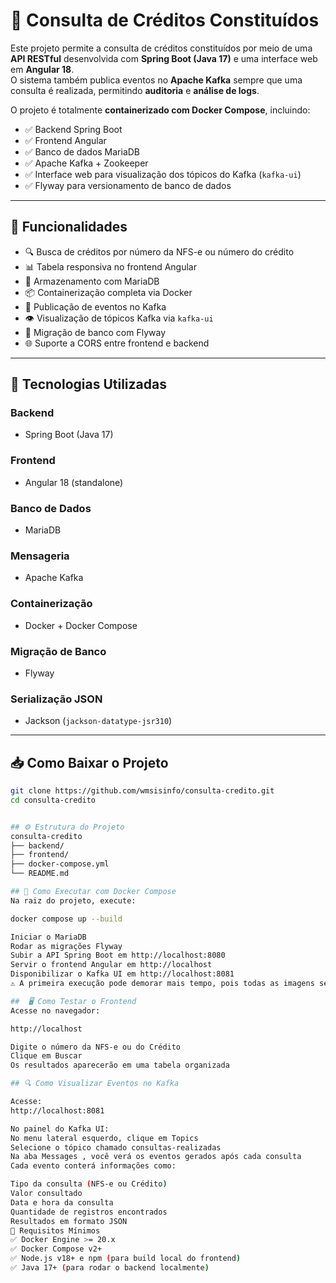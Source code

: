# 🏦 Consulta de Créditos Constituídos

Este projeto permite a consulta de créditos constituídos por meio de uma **API RESTful** desenvolvida com **Spring Boot (Java 17)** e uma interface web em **Angular 18**.  
O sistema também publica eventos no **Apache Kafka** sempre que uma consulta é realizada, permitindo **auditoria** e **análise de logs**.

O projeto é totalmente **containerizado com Docker Compose**, incluindo:

- ✅ Backend Spring Boot  
- ✅ Frontend Angular  
- ✅ Banco de dados MariaDB  
- ✅ Apache Kafka + Zookeeper  
- ✅ Interface web para visualização dos tópicos do Kafka (`kafka-ui`)  
- ✅ Flyway para versionamento de banco de dados  

---

## 🧩 Funcionalidades

- 🔍 Busca de créditos por número da NFS-e ou número do crédito  
- 📊 Tabela responsiva no frontend Angular  
- 💾 Armazenamento com MariaDB  
- 📦 Containerização completa via Docker  
- 📢 Publicação de eventos no Kafka  
- 👁️ Visualização de tópicos Kafka via `kafka-ui`  
- 🔄 Migração de banco com Flyway  
- 🌐 Suporte a CORS entre frontend e backend  

---

## 🚀 Tecnologias Utilizadas

### Backend
- Spring Boot (Java 17)

### Frontend
- Angular 18 (standalone)

### Banco de Dados
- MariaDB

### Mensageria
- Apache Kafka

### Containerização
- Docker + Docker Compose

### Migração de Banco
- Flyway

### Serialização JSON
- Jackson (`jackson-datatype-jsr310`)

---

## 📥 Como Baixar o Projeto

```bash
git clone https://github.com/wmsisinfo/consulta-credito.git
cd consulta-credito


## ⚙️ Estrutura do Projeto
consulta-credito
├── backend/
├── frontend/
├── docker-compose.yml
└── README.md

## 🐳 Como Executar com Docker Compose
Na raiz do projeto, execute:

docker compose up --build

Iniciar o MariaDB
Rodar as migrações Flyway
Subir a API Spring Boot em http://localhost:8080
Servir o frontend Angular em http://localhost
Disponibilizar o Kafka UI em http://localhost:8081
⚠️ A primeira execução pode demorar mais tempo, pois todas as imagens serão baixadas. 

##  🖥️ Como Testar o Frontend
Acesse no navegador:

http://localhost

Digite o número da NFS-e ou do Crédito
Clique em Buscar
Os resultados aparecerão em uma tabela organizada

## 🔍 Como Visualizar Eventos no Kafka

Acesse:
http://localhost:8081

No painel do Kafka UI:
No menu lateral esquerdo, clique em Topics
Selecione o tópico chamado consultas-realizadas
Na aba Messages , você verá os eventos gerados após cada consulta
Cada evento conterá informações como:

Tipo da consulta (NFS-e ou Crédito)
Valor consultado
Data e hora da consulta
Quantidade de registros encontrados
Resultados em formato JSON
🧪 Requisitos Mínimos
✅ Docker Engine >= 20.x
✅ Docker Compose v2+
✅ Node.js v18+ e npm (para build local do frontend)
✅ Java 17+ (para rodar o backend localmente)

